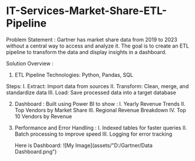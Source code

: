 # IT-Services-Market-Share-ETL-Pipeline

Problem Statement :
Gartner has market share data from 2019 to 2023 without a central way to access and analyze it. 
The goal is to create an ETL pipeline to transform the data and display insights in a dashboard.

Solution Overview :

1. ETL Pipeline
Technologies: Python, Pandas, SQL

Steps:
  I. Extract: Import data from sources
  II. Transform: Clean, merge, and standardize data
  III. Load: Save processed data into a target database

2. Dashboard :
  Built using Power BI to show :
    I. Yearly Revenue Trends
    II. Top Vendors by Market Share
    III. Regional Revenue Breakdown
    IV. Top 10 Vendors by Revenue

3. Performance and Error Handling :
    I. Indexed tables for faster queries
    II. Batch processing to improve speed
    III. Logging for error tracking


   Here is Dashboard:
   ![My Image](assets/"D:/Gartner/Data Dashboard.png")

